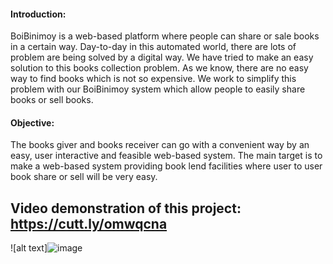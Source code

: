 #### Introduction:
BoiBinimoy is a web-based platform where people can share or sale books in a certain way. Day-to-day in this automated world, there are lots of problem are being solved by a digital way. We have tried to make an easy solution to this books collection problem. As we know, there are no easy way to find books which is not so expensive. We work to simplify this problem with our BoiBinimoy system which allow people to easily share books or sell books.

#### Objective:
The books giver and books receiver can go with a convenient way by an easy, user interactive and feasible web-based system. The main target is to make a web-based system providing book lend facilities where user to user book share or sell will be very easy.


## Video demonstration of this project: https://cutt.ly/omwqcna

![alt text]![image](https://user-images.githubusercontent.com/76213784/129294933-f06e36ce-c4fc-489b-bda3-85696483509e.png)
